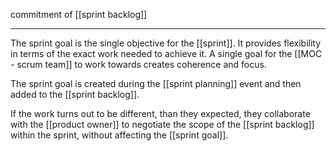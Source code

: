 commitment of [[sprint backlog]]

---

The sprint goal is the single objective for the [[sprint]]. It provides flexibility in terms of the exact work needed to achieve it. A single goal for the [[MOC - scrum team]] to work towards creates coherence and focus.

The sprint goal is created during the [[sprint planning]] event and then added to the [[sprint backlog]].

If the work turns out to be different, than they expected, they collaborate with the [[product owner]] to negotiate the scope of the [[sprint backlog]] within the sprint, without affecting the [[sprint goal]].